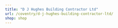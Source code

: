 ```yaml
---
title: "D J Hughes Building Contractor Ltd"
url: /coventry/d-j-hughes-building-contractor-ltd/
shop: shop
---
```

